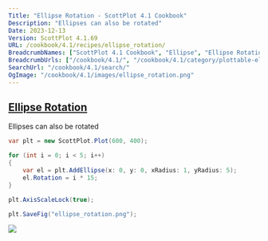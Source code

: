 ```yaml
---
Title: "Ellipse Rotation - ScottPlot 4.1 Cookbook"
Description: "Ellipses can also be rotated"
Date: 2023-12-13
Version: ScottPlot 4.1.69
URL: /cookbook/4.1/recipes/ellipse_rotation/
BreadcrumbNames: ["ScottPlot 4.1 Cookbook", "Ellipse", "Ellipse Rotation"]
BreadcrumbUrls: ["/cookbook/4.1/", "/cookbook/4.1/category/plottable-ellipse", "/cookbook/4.1/recipes/ellipse_rotation/"]
SearchUrl: "/cookbook/4.1/search/"
OgImage: "/cookbook/4.1/images/ellipse_rotation.png"
---
```


<h2><a id='ellipse-rotation' href='/cookbook/4.1/recipes/ellipse_rotation/'>Ellipse Rotation</a></h2>

Ellipses can also be rotated

```cs
var plt = new ScottPlot.Plot(600, 400);

for (int i = 0; i < 5; i++)
{
    var el = plt.AddEllipse(x: 0, y: 0, xRadius: 1, yRadius: 5);
    el.Rotation = i * 15;
}

plt.AxisScaleLock(true);

plt.SaveFig("ellipse_rotation.png");
```

<img src='../../images/ellipse_rotation.png' class='d-block mx-auto my-5' />



